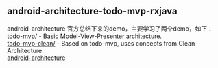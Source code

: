 ## android-architecture-todo-mvp-rxjava
android-architecture 官方总结下来的demo，主要学习了两个demo，如下：<br/>
[todo-mvp/](https://github.com/googlesamples/android-architecture/tree/todo-mvp/) - Basic Model-View-Presenter architecture.<br/>
[todo-mvp-clean/](https://github.com/googlesamples/android-architecture/tree/todo-mvp-clean/) - Based on todo-mvp, uses concepts from Clean Architecture.<br/>
[android-architecture](https://github.com/googlesamples/android-architecture)<br/>
